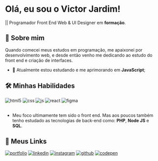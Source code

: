 # Olá, eu sou o Victor Jardim!
|| Programador Front End Web & UI Designer em **formação**.

## 🚀 Sobre mim
Quando comecei meus estudos em programação, me apaixonei por desenvolvimento web, e desde então venho me dedicando ao estudo do front end e criação de interfaces.

- 🧠 Atualmente estou estudando e me aprimorando em **JavaScript**;

## 🛠 Minhas Habilidades
<div style="display: inline_block">
  <img align="center" alt="html5" src="https://img.shields.io/badge/HTML5-E34F26?style=for-the-badge&logo=html5&logoColor=white" />
  <img align="center" alt="css" src="https://img.shields.io/badge/CSS3-1572B6?style=for-the-badge&logo=css3&logoColor=white" />
  <img align="center" alt="js" src="https://img.shields.io/badge/JavaScript-F7DF1E?style=for-the-badge&logo=javascript&logoColor=black" />
  <img align="center" alt="react" src="https://img.shields.io/badge/React_JS-4d566c?style=for-the-badge&logo=react&logoColor=61dafb" />
  <img align="center" alt="figma" src="https://img.shields.io/badge/Figma-7C4DFF?style=for-the-badge&logo=figma&logoColor=white" />
</div><br/>

- Meu foco ultimamente tem sido o front end. Mas aos poucos também tenho estudado as tecnologias de back-end como: **PHP**, **Node JS** e **SQL**.

## 🔗 Meus Links

[![portfolio](https://img.shields.io/badge/meu_portfolio-76d?style=for-the-badge&logo=Home-Assistant&logoColor=white)](https://victorjardim.dev/)
[![linkedin](https://img.shields.io/badge/linkedin-0A66C2?style=for-the-badge&logo=linkedin&logoColor=white)](https://www.linkedin.com/in/victorjardim-dev/)
[![instagram](https://img.shields.io/badge/instagram-1DA1F2?style=for-the-badge&logo=instagram&logoColor=white)](https://www.instagram.com/victorjardim.dev/)
[![github](https://img.shields.io/badge/github-080808?style=for-the-badge&logo=github&logoColor=white)](https://github.com/victorjardim-dev/)
[![codepen](https://img.shields.io/badge/codepen-303030?style=for-the-badge&logo=codepen&logoColor=white)](https://codepen.io/victorjardimdev/)

